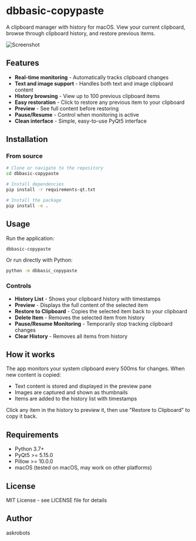 # dbbasic-copypaste

A clipboard manager with history for macOS. View your current clipboard, browse through clipboard history, and restore previous items.

![Screenshot](screenshot.png)

## Features

- **Real-time monitoring** - Automatically tracks clipboard changes
- **Text and image support** - Handles both text and image clipboard content
- **History browsing** - View up to 100 previous clipboard items
- **Easy restoration** - Click to restore any previous item to your clipboard
- **Preview** - See full content before restoring
- **Pause/Resume** - Control when monitoring is active
- **Clean interface** - Simple, easy-to-use PyQt5 interface

## Installation

### From source

```bash
# Clone or navigate to the repository
cd dbbasic-copypaste

# Install dependencies
pip install -r requirements-qt.txt

# Install the package
pip install -e .
```

## Usage

Run the application:

```bash
dbbasic-copypaste
```

Or run directly with Python:

```bash
python -m dbbasic_copypaste
```

### Controls

- **History List** - Shows your clipboard history with timestamps
- **Preview** - Displays the full content of the selected item
- **Restore to Clipboard** - Copies the selected item back to your clipboard
- **Delete Item** - Removes the selected item from history
- **Pause/Resume Monitoring** - Temporarily stop tracking clipboard changes
- **Clear History** - Removes all items from history

## How it works

The app monitors your system clipboard every 500ms for changes. When new content is copied:
- Text content is stored and displayed in the preview pane
- Images are captured and shown as thumbnails
- Items are added to the history list with timestamps

Click any item in the history to preview it, then use "Restore to Clipboard" to copy it back.

## Requirements

- Python 3.7+
- PyQt5 >= 5.15.0
- Pillow >= 10.0.0
- macOS (tested on macOS, may work on other platforms)

## License

MIT License - see LICENSE file for details

## Author

askrobots
